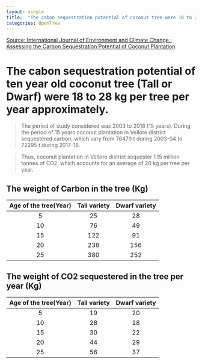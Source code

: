 ```yaml
---
layout: single
title:  "The cabon sequestration potential of coconut tree were 18 to 28 kg per tree per year approximately."
categories: OpenTree
---
```


[Source: International Journal of Environment and Climate Change : Assessing the Carbon Sequestration Potential of Coconut Plantation](https://journalijecc.com/index.php/IJECC/article/view/30345#:~:text=The%20C%20sequestration%20potential%20of,of%20carbon%20from%20the%20atmosphere.)

# The cabon sequestration potential of ten year old coconut tree (Tall or Dwarf) were 18 to 28 kg per tree per year approximately. 

>The period of study considered was 2003 to 2018 (15 years).
During the period of 15 years coconut plantation
in Vellore district sequestered carbon, which vary
from 76479 t during 2003-04 to 72295 t during
2017-18. 

>Thus, coconut plantation in Vellore
district sequester 1.15 million tonnes of CO2,
which accounts for an average of 20 kg per tree
per year.

## The weight of Carbon in the tree (Kg)

|Age of the tree(Year)|Tall variety|Dwarf variety|
|:---:|:---:|:---:|
|5|25|28|
|10|76|49|
|15|122|91|
|20|238|156|
|25|380|252|

## The weight of CO2 sequestered in the tree per year (Kg)

|Age of the tree(Year)|Tall variety|Dwarf variety|
|:---:|:---:|:---:|
|5|19|20|
|10|28|18|
|15|30|22|
|20|44|29|
|25|56|37|